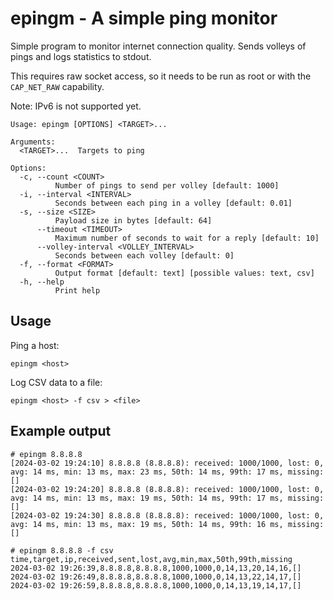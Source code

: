 # epingm - A simple ping monitor

Simple program to monitor internet connection quality. Sends volleys of pings
and logs statistics to stdout.

This requires raw socket access, so it needs to be run as root or with the
`CAP_NET_RAW` capability.

Note: IPv6 is not supported yet.

```
Usage: epingm [OPTIONS] <TARGET>...

Arguments:
  <TARGET>...  Targets to ping

Options:
  -c, --count <COUNT>
          Number of pings to send per volley [default: 1000]
  -i, --interval <INTERVAL>
          Seconds between each ping in a volley [default: 0.01]
  -s, --size <SIZE>
          Payload size in bytes [default: 64]
      --timeout <TIMEOUT>
          Maximum number of seconds to wait for a reply [default: 10]
      --volley-interval <VOLLEY_INTERVAL>
          Seconds between each volley [default: 0]
  -f, --format <FORMAT>
          Output format [default: text] [possible values: text, csv]
  -h, --help
          Print help
```

## Usage

Ping a host:
```
epingm <host>
```

Log CSV data to a file:
```
epingm <host> -f csv > <file>
```

## Example output

```
# epingm 8.8.8.8
[2024-03-02 19:24:10] 8.8.8.8 (8.8.8.8): received: 1000/1000, lost: 0, avg: 14 ms, min: 13 ms, max: 23 ms, 50th: 14 ms, 99th: 17 ms, missing: []
[2024-03-02 19:24:20] 8.8.8.8 (8.8.8.8): received: 1000/1000, lost: 0, avg: 14 ms, min: 13 ms, max: 19 ms, 50th: 14 ms, 99th: 17 ms, missing: []
[2024-03-02 19:24:30] 8.8.8.8 (8.8.8.8): received: 1000/1000, lost: 0, avg: 14 ms, min: 13 ms, max: 19 ms, 50th: 14 ms, 99th: 16 ms, missing: []
```

```
# epingm 8.8.8.8 -f csv
time,target,ip,received,sent,lost,avg,min,max,50th,99th,missing
2024-03-02 19:26:39,8.8.8.8,8.8.8.8,1000,1000,0,14,13,20,14,16,[]
2024-03-02 19:26:49,8.8.8.8,8.8.8.8,1000,1000,0,14,13,22,14,17,[]
2024-03-02 19:26:59,8.8.8.8,8.8.8.8,1000,1000,0,14,13,19,14,17,[]
```
